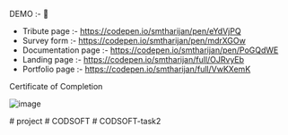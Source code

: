 
DEMO :- 👀

 - Tribute page :- https://codepen.io/smtharijan/pen/eYdVjPQ
 - Survey form :- https://codepen.io/smtharijan/pen/mdrXGOw
 - Documentation page :- https://codepen.io/smtharijan/pen/PoGQdWE
 - Landing page :- https://codepen.io/smtharijan/full/OJRvyEb
 - Portfolio page :- https://codepen.io/smtharijan/full/VwKXemK


Certificate of Completion

![image](https://user-images.githubusercontent.com/65243909/119261624-d895a700-bbf5-11eb-89e7-66dd5e251ccb.png)



#   p r o j e c t  
 #   C O D S O F T  
 #   C O D S O F T - t a s k 2  
 